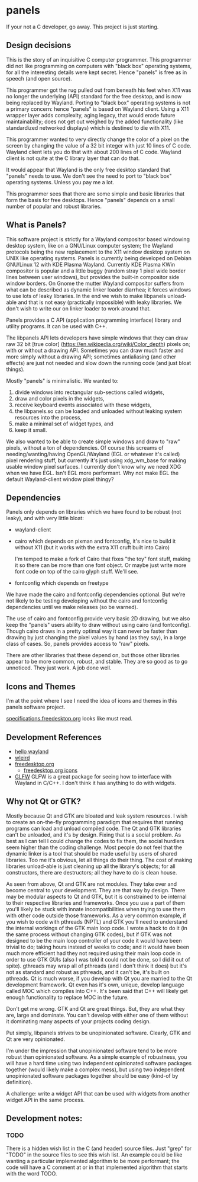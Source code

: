 # panels

If your not a C developer, go away.  This project is just starting.

## Design decisions

This is the story of an inquisitive C computer programmer.  This
programmer did not like programming on computers with "black box"
operating systems, for all the interesting details were kept secret.
Hence "panels" is free as in speech (and open source).

This programmer got the rug pulled out from beneath his feet when X11 was
no longer the underlying (API) standard for the free desktop, and is now
being replaced by Wayland.  Porting to "black box" operating systems is
not a primary concern: hence "panels" is based on Wayland client.  Using a
X11 wrapper layer adds complexity, aging legacy, that would erode future
maintainability; does not get out weighed by the added functionality (like
standardized networked displays) which is destined to die with X11.

This programmer wanted to very directly change the color of a pixel on the
screen by changing the value of a 32 bit integer with just 10 lines of C
code.  Wayland client lets you do that with about 200 lines of C code.
Wayland client is not quite at the C library layer that can do that.

It would appear that Wayland is the only free desktop standard that
"panels" needs to use.  We don't see the need to port to "black box"
operating systems.  Unless you pay me a lot.

This programmer sees that there are some simple and basic libraries that
form the basis for free desktops.  Hence "panels" depends on a small
number of popular and robust libraries.


## What is Panels?

This software project is strictly for a Wayland compositor based windowing
desktop system, like on a GNU/Linux computer system; the Wayland
protocols being the new replacement to the X11 window desktop system on
UNIX like operating systems.  Panels is currently being developed on
Debian GNU/Linux 12 with KDE Plasma Wayland.  Currently KDE Plasma KWin
compositor is popular and a little buggy (random stray 1 pixel wide border
lines between user windows), but provides the built-in compositor side
window borders.  On Gnome the mutter Wayland compositor suffers from what
can be described as dynamic linker loader diarrhea; it forces windows to use
lots of leaky libraries.  In the end we wish to make libpanels unload-able
and that is not easy (practically impossible) with leaky libraries.  We
don't wish to write our on linker loader to work around that.

Panels provides a C API (application programming interface) library
and utility programs.  It can be used with C++.

The libpanels API lets developers have simple windows that they can draw
raw 32 bit [true color] (https://en.wikipedia.org/wiki/Color_depth) pixels
on; with or without a drawing API.  Sometimes you can draw much faster and
more simply without a drawing API; sometimes antialiasing (and other
effects) are just not needed and slow down the running code (and just
bloat things).

Mostly "panels" is minimalistic.  We wanted to:

1. divide windows into rectangular sub-sections called widgets,
2. draw and color pixels in the widgets,
3. receive keyboard events associated with these widgets,
4. the libpanels.so can be loaded and unloaded without leaking
   system resources into the process,
5. make a minimal set of widget types, and
6. keep it small.

We also wanted to be able to create simple windows and draw to "raw"
pixels, without a ton of dependencies.  Of course this screams of
needing/wanting/having OpenGL/Wayland (EGL or whatever it's called) pixel
rendering stuff, but currently it's just using xdg_wm_base for making
usable window pixel surfaces.  I currently don't know why we need
XDG when we have EGL.  Isn't EGL more performant.  Why not make EGL
the default Wayland-client window pixel thingy?


## Dependencies

Panels only depends on libraries which we have found to be robust
(not leaky), and with very little bloat:

- wayland-client

- cairo which depends on pixman and fontconfig, it's nice to build it
  without X11 (but it works with the extra X11 cruft built into Cairo)

  I'm temped to make a fork of Cairo that fixes "the toy" font stuff,
  making it so there can be more than one font object.  Or maybe just
  write more font code on top of the cairo glyph stuff.  We'll see.

- fontconfig which depends on freetype

We have made the cairo and fontconfig dependencies optional.  But we're
not likely to be testing developing without the cairo and fontconfig
dependencies until we make releases (so be warned).

The use of cairo and fontconfig provide very basic 2D drawing, but we also
keep the "panels" users ability to draw without using cairo (and
fontconfig).  Though cairo draws in a pretty optimal way it can never be
faster than drawing by just changing the pixel values by hand (as they
say), in a large class of cases.  So, panels provides access to "raw"
pixels.

There are other libraries that these depend on, but those other libraries
appear to be more common, robust, and stable.  They are so good as to go
unnoticed.  They just work.  A job done well.


## Icons and Themes

I'm at the point where I see I need the idea of icons and themes in this
panels software project.  

[specifications.freedesktop.org](
https://specifications.freedesktop.org/icon-theme-spec/latest/)
looks like must read.


## Development References

 * [hello wayland](https://github.com/emersion/hello-wayland.git)
 * [wleird](https://github.com/emersion/wleird.git)
 * [freedesktop.org](https://www.freedesktop.org/)
   * [freedesktop.org icons](
     https://specifications.freedesktop.org/icon-theme-spec/latest/)
 * [GLFW](https://github.com/glfw/glfw/)
   GLFW is a great package for seeing how to interface with Wayland in
   C/C++.  I don't think it has anything to do with widgets.


## Why not Qt or GTK?

Mostly because Qt and GTK are bloated and leak system resources.  I wish
to create an on-the-fly programming paradigm that requires that running
programs can load and unload compiled code.  The Qt and GTK libraries
can't be unloaded, and it's by design.  Fixing that is a social problem.
As best as I can tell I could change the codes to fix them, the social
hurdlers seem higher than the coding challenge.  Most people do not feel
that the dynamic linker is a tool that should be made useful by users of
shared libraries. Too me it's obvious, let all things do their thing.  The
cost of making libraries unload-able is just cleaning up all the library's
objects; for all constructors, there are destructors; all they have to do
is clean house.

As seen from above, Qt and GTK are not modules.  They take over and become
central to your development.  They are that way by design.  There may be
modular aspects to Qt and GTK, but it is constrained to be internal to
their respective libraries and frameworks.  Once you use a part of them
you'll likely be stuck with innate incompatibilities when trying to use
them with other code outside those frameworks.  As a very common example,
if you wish to code with pthreads (NPTL) and GTK you'll need to
understand the internal workings of the GTK main loop code.  I wrote a
hack to do it (in the same process without changing GTK codes), but if GTK
was not designed to be the main loop controller of your code it would have
been trivial to do; taking hours instead of weeks to code; and it would
have been much more efficient had they not required using their main loop
code in order to use GTK GUIs (also I was told it could not be done, so I
did it out of spite).  gthreads may wrap all of pthreads (and I don't
think it does) but it's not as standard and robust as pthreads, and it
can't be, it's built on pthreads.  Qt is much worse, if you develop with
Qt you are married to the Qt development framework.  Qt even has it's own,
unique, develop language called MOC which compiles into C++.  It's been
said that C++ will likely get enough functionality to replace MOC in the
future.

Don't get me wrong.  GTK and Qt are great things.  But, they are what they
are, large and dominate.  You can't develop with either one of them
without it dominating many aspects of your projects coding design.

Put simply, libpanels strives to be unopinionated software.  Clearly, GTK
and Qt are very opinionated.

I'm under the impression that unopinionated software tend to be more
robust than opinionated software.  As a simple example of robustness, you
will have a hard time using two independent opinionated software packages
together (would likely make a complex mess), but using two independent
unopinionated software packages together should be easy (kind-of by
definition).

A challenge: write a widget API that can be used with widgets from another
widget API in the same process.


## Development notes:

### TODO

There is a hidden wish list in the C (and header) source files.  Just
"grep" for "TODO" in the source files to see this wish list.  An example
could be like wanting a particular implemented algorithm to be more
performant; the code will have a C comment at or in that implemented
algorithm that starts with the word TODO.

